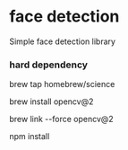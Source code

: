 # face detection

Simple face detection library 

### hard dependency


brew tap homebrew/science

brew install opencv@2

brew link --force opencv@2

npm install

